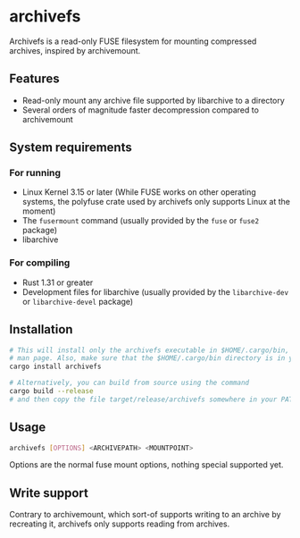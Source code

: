 # archivefs

Archivefs is a read-only FUSE filesystem for mounting compressed archives,
inspired by archivemount.


## Features

* Read-only mount any archive file supported by libarchive to a directory
* Several orders of magnitude faster decompression compared to archivemount

## System requirements

### For running

* Linux Kernel 3.15 or later (While FUSE works on other operating systems, the
  polyfuse crate used by archivefs only supports Linux at the moment)
* The `fusermount` command (usually provided by the `fuse` or `fuse2` package)
* libarchive

### For compiling

* Rust 1.31 or greater
* Development files for libarchive (usually provided by the `libarchive-dev`
  or `libarchive-devel` package)

## Installation

```bash
# This will install only the archivefs executable in $HOME/.cargo/bin, without any
# man page. Also, make sure that the $HOME/.cargo/bin directory is in your PATH
cargo install archivefs

# Alternatively, you can build from source using the command
cargo build --release
# and then copy the file target/release/archivefs somewhere in your PATH
```

## Usage

```bash
archivefs [OPTIONS] <ARCHIVEPATH> <MOUNTPOINT>
```

Options are the normal fuse mount options, nothing special supported yet.

## Write support

Contrary to archivemount, which sort-of supports writing to an archive by
recreating it, archivefs only supports reading from archives.

